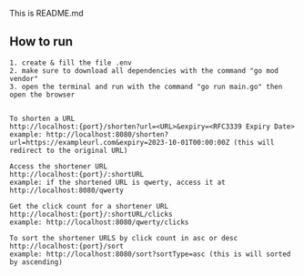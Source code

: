 This is README.md

 ## How to run

    1. create & fill the file .env
    2. make sure to download all dependencies with the command "go mod vendor"
    3. open the terminal and run with the command "go run main.go" then open the browser


    To shorten a URL
    http://localhost:{port}/shorten?url=<URL>&expiry=<RFC3339 Expiry Date>
    example: http://localhost:8080/shorten?url=https://exampleurl.com&expiry=2023-10-01T00:00:00Z (this will redirect to the original URL)

    Access the shortener URL
    http://localhost:{port}/:shortURL
    example: if the shortened URL is qwerty, access it at http://localhost:8080/qwerty

    Get the click count for a shortener URL
    http://localhost:{port}/:shortURL/clicks
    example: http://localhost:8080/qwerty/clicks

    To sort the shortener URLS by click count in asc or desc
    http://localhost:{port}/sort
    example: http://localhost:8080/sort?sortType=asc (this is will sorted by ascending)
